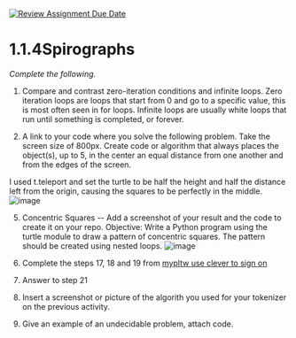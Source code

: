[![Review Assignment Due Date](https://classroom.github.com/assets/deadline-readme-button-22041afd0340ce965d47ae6ef1cefeee28c7c493a6346c4f15d667ab976d596c.svg)](https://classroom.github.com/a/SkD24yV8)
# 1.1.4Spirographs

*Complete the following.*

1. Compare and contrast zero-iteration conditions and infinite loops.
Zero iteration loops are loops that start from 0 and go to a specific value, this is most often seen in for loops. Infinite loops are usually white loops that run until something is completed, or forever.


3. A link to your code where you solve the following problem. Take the screen size of 800px. Create code or algorithm that always places the object(s), up to 5, in the center an equal distance from one another and from the edges of the screen.

I used t.teleport and set the turtle to be half the height and half the distance left from the origin, causing the squares to be perfectly in the middle. 
![image](https://github.com/user-attachments/assets/8418431f-8c60-41fe-a684-cf9625bb382a)

5. Concentric Squares -- Add a screenshot of your result and the code to create it on your repo.
Objective: Write a Python program using the turtle module to draw a pattern of concentric squares. The pattern should be created using nested loops.
![image](https://github.com/user-attachments/assets/ff6e9421-de25-42e1-a640-e260a216fd26)


6. Complete the steps 17, 18 and 19 from [mypltw use clever to sign on](https://pltw.read.inkling.com/a/b/5310c007377c46e28d745961310f0c2e/p/728c751a6c4145bea0ea83c5058fb9f9#44b0003a2ee14fcc9865e7bb5faec747)
7. Answer to step 21

9. Insert a screenshot or picture of the algorith you used for your tokenizer on the previous activity.
   
11. Give an example of an undecidable problem, attach code.
   


